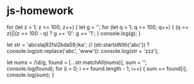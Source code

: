 # js-homework

for (let z = 1; z <= 100; z++) {
    let g = '';
    for (let q = 1; q <= 100; q++) {
        (q == z)||(z == 100 - q) ? g += '0': g += '1';
    }
    console.log(g);
}


let str = 'abcslaj92fsl2kda59;lka';
// (str.startsWith('abc')) ? console.log(str.replace('abc', 'www')): console.log(str + 'zzz');



let nums = /\d/g,
    found = [...str.matchAll(nums)],
    sum = '';
console.log(found);
for (i = 0; i <= found.length - 1; i++) {
    sum += found[i];
    console.log(sum);
}
